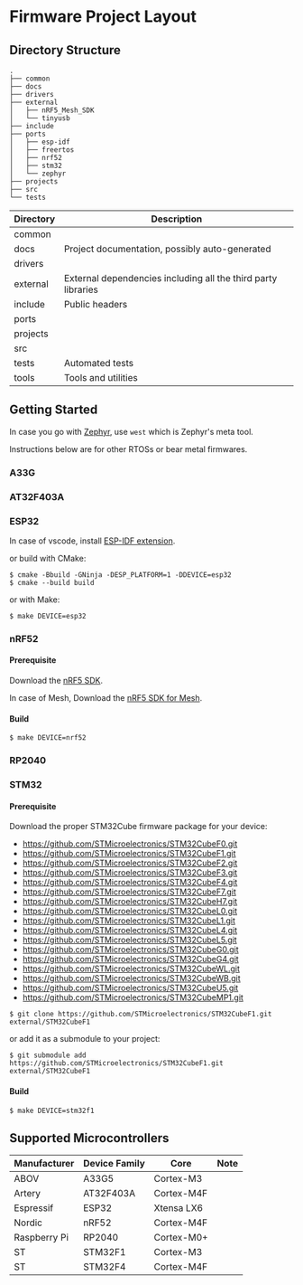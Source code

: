 # Firmware Project Layout

## Directory Structure

```shell
.
├── common
├── docs
├── drivers
├── external
│   ├── nRF5_Mesh_SDK
│   └── tinyusb
├── include
├── ports
│   ├── esp-idf
│   ├── freertos
│   ├── nrf52
│   ├── stm32
│   └── zephyr
├── projects
├── src
└── tests
```

| Directory | Description                                                   |
| --------- | -----------                                                   |
| common    |                                                               |
| docs      | Project documentation, possibly auto-generated                |
| drivers   |                                                               |
| external  | External dependencies including all the third party libraries |
| include   | Public headers                                                |
| ports     |                                                               |
| projects  |                                                               |
| src       |                                                               |
| tests     | Automated tests                                               |
| tools     | Tools and utilities                                           |

## Getting Started
In case you go with [Zephyr](https://zephyrproject.org/), use `west` which is Zephyr's meta tool.

Instructions below are for other RTOSs or bear metal firmwares.

### A33G
### AT32F403A
### ESP32
In case of vscode, install [ESP-IDF extension](https://marketplace.visualstudio.com/items?itemName=espressif.esp-idf-extension).

or build with CMake:

```shell
$ cmake -Bbuild -GNinja -DESP_PLATFORM=1 -DDEVICE=esp32
$ cmake --build build
```

or with Make:

```shell
$ make DEVICE=esp32
```

### nRF52
#### Prerequisite

Download the [nRF5 SDK](https://www.nordicsemi.com/Products/Development-software/nRF5-SDK/Download#infotabs).

In case of Mesh, Download the [nRF5 SDK for Mesh](https://www.nordicsemi.com/Products/Development-software/nRF5-SDK-for-Mesh/Download?lang=en#infotabs).

#### Build

```shell
$ make DEVICE=nrf52
```

### RP2040

### STM32
#### Prerequisite

Download the proper STM32Cube firmware package for your device:
- https://github.com/STMicroelectronics/STM32CubeF0.git
- https://github.com/STMicroelectronics/STM32CubeF1.git
- https://github.com/STMicroelectronics/STM32CubeF2.git
- https://github.com/STMicroelectronics/STM32CubeF3.git
- https://github.com/STMicroelectronics/STM32CubeF4.git
- https://github.com/STMicroelectronics/STM32CubeF7.git
- https://github.com/STMicroelectronics/STM32CubeH7.git
- https://github.com/STMicroelectronics/STM32CubeL0.git
- https://github.com/STMicroelectronics/STM32CubeL1.git
- https://github.com/STMicroelectronics/STM32CubeL4.git
- https://github.com/STMicroelectronics/STM32CubeL5.git
- https://github.com/STMicroelectronics/STM32CubeG0.git
- https://github.com/STMicroelectronics/STM32CubeG4.git
- https://github.com/STMicroelectronics/STM32CubeWL.git
- https://github.com/STMicroelectronics/STM32CubeWB.git
- https://github.com/STMicroelectronics/STM32CubeU5.git
- https://github.com/STMicroelectronics/STM32CubeMP1.git

```shell
$ git clone https://github.com/STMicroelectronics/STM32CubeF1.git external/STM32CubeF1
```

or add it as a submodule to your project:

```shell
$ git submodule add https://github.com/STMicroelectronics/STM32CubeF1.git external/STM32CubeF1
```

#### Build

```shell
$ make DEVICE=stm32f1
```

## Supported Microcontrollers

| Manufacturer | Device Family | Core       | Note |
| ------------ | ------------- | ---------- | ---- |
| ABOV         | A33G5         | Cortex-M3  |      |
| Artery       | AT32F403A     | Cortex-M4F |      |
| Espressif    | ESP32         | Xtensa LX6 |      |
| Nordic       | nRF52         | Cortex-M4F |      |
| Raspberry Pi | RP2040        | Cortex-M0+ |      |
| ST           | STM32F1       | Cortex-M3  |      |
| ST           | STM32F4       | Cortex-M4F |      |
